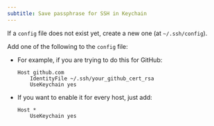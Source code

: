 ```yaml
---
subtitle: Save passphrase for SSH in Keychain
---
```


If a `config` file does not exist yet, create a new one (at `~/.ssh/config`).

Add one of the following to the `config` file:

- For example, if you are trying to do this for GitHub:

  ```
  Host github.com
      IdentityFile ~/.ssh/your_github_cert_rsa
      UseKeychain yes
  ```

- If you want to enable it for every host, just add:

  ```
  Host *
      UseKeychain yes
  ```
